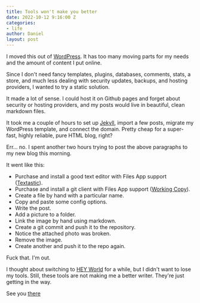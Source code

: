 ```yaml
---
title: Tools won't make you better
date: 2022-10-12 9:16:00 Z
categories:
- life
author: Daniel
layout: post
---
```


I moved this out of [WordPress](https://wordpress.org).  It has too many moving parts for my needs and the amount of content I put online. 

Since I don't need fancy templates, plugins, databases, comments, stats, a store, and much less dealing with security updates, backups, and hosting providers, I wanted to try a static solution.

It made a lot of sense. I could host it on Github pages and <!-- more -->forget about security or hosting providers, and my posts would live in beautiful, clean markdown files.

It took me a couple of hours to set up [Jekyll](https://jekyllrb.com), import a few posts, migrate my WordPress template, and connect the domain. Pretty cheap for a super-fast, highly reliable, pure HTML blog, right?

Err... no. I spent another two hours trying to post the above paragraphs to my new blog this morning. 

It went like this:

- Purchase and install a good text editor with Files App support ([Textastic](https://www.textasticapp.com)).
- Purchase and install a git client with Files App support ([Working Copy](https://workingcopy.app)).
- Create a file by hand with a particular name.
- Copy and paste some config options.
- Write the post.
- Add a picture to a folder.
- Link the image by hand using markdown.
- Create a git commit and push it to the repository.
- Notice the attached photo was broken.
- Remove the image.
- Create another and push it to the repo again.

Fuck that. I'm out.

I thought about switching to [HEY World](https://world.hey.com) for a while, but I didn't want to lose my tools. Still, these tools are not making me a better writer. They're just getting in the way.  

See you [there](https://world.hey.com/danielbernal)